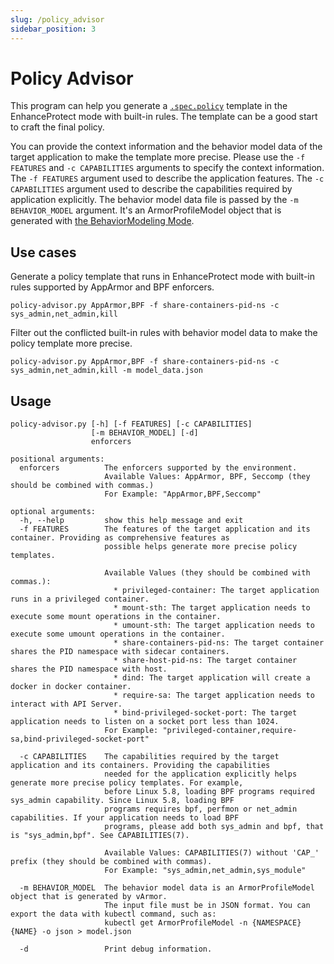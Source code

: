 ```yaml
---
slug: /policy_advisor
sidebar_position: 3
---
```


# Policy Advisor
This program can help you generate a [`.spec.policy`](https://github.com/bytedance/vArmor/tree/main/docs/interface_instructions.md#spec) template in the EnhanceProtect mode with built-in rules. The template can be a good start to craft the final policy.

You can provide the context information and the behavior model data of the target application to make the template more precise. 
Please use the `-f FEATURES` and `-c CAPABILITIES` arguments to specify the context information. The `-f FEATURES` argument used to describe the application features. The `-c CAPABILITIES` argument used to describe the capabilities required by application explicitly. The behavior model data file is passed by the `-m BEHAVIOR_MODEL` argument. It's an ArmorProfileModel object that is generated with [the BehaviorModeling Mode](https://github.com/bytedance/vArmor/tree/main/docs/behavior_modeling.md).


## Use cases
Generate a policy template that runs in EnhanceProtect mode with built-in rules supported by AppArmor and BPF enforcers.

`policy-advisor.py AppArmor,BPF -f share-containers-pid-ns -c sys_admin,net_admin,kill`

Filter out the conflicted built-in rules with behavior model data to make the policy template more precise.

`policy-advisor.py AppArmor,BPF -f share-containers-pid-ns -c sys_admin,net_admin,kill -m model_data.json`


## Usage
```
policy-advisor.py [-h] [-f FEATURES] [-c CAPABILITIES]
                  [-m BEHAVIOR_MODEL] [-d]
                  enforcers

positional arguments:
  enforcers          The enforcers supported by the environment.
                     Available Values: AppArmor, BPF, Seccomp (they should be combined with commas.)
                     For Example: "AppArmor,BPF,Seccomp"

optional arguments:
  -h, --help         show this help message and exit
  -f FEATURES        The features of the target application and its container. Providing as comprehensive features as
                     possible helps generate more precise policy templates.

                     Available Values (they should be combined with commas.):
                       * privileged-container: The target application runs in a privileged container.
                       * mount-sth: The target application needs to execute some mount operations in the container.
                       * umount-sth: The target application needs to execute some umount operations in the container.
                       * share-containers-pid-ns: The target container shares the PID namespace with sidecar containers.
                       * share-host-pid-ns: The target container shares the PID namespace with host.
                       * dind: The target application will create a docker in docker container.
                       * require-sa: The target application needs to interact with API Server.
                       * bind-privileged-socket-port: The target application needs to listen on a socket port less than 1024.
                     For Example: "privileged-container,require-sa,bind-privileged-socket-port"

  -c CAPABILITIES    The capabilities required by the target application and its containers. Providing the capabilities
                     needed for the application explicitly helps generate more precise policy templates. For example,
                     before Linux 5.8, loading BPF programs required sys_admin capability. Since Linux 5.8, loading BPF
                     programs requires bpf, perfmon or net_admin capabilities. If your application needs to load BPF
                     programs, please add both sys_admin and bpf, that is "sys_admin,bpf". See CAPABILITIES(7).

                     Available Values: CAPABILITIES(7) without 'CAP_' prefix (they should be combined with commas).
                     For Example: "sys_admin,net_admin,sys_module"

  -m BEHAVIOR_MODEL  The behavior model data is an ArmorProfileModel object that is generated by vArmor.
                     The input file must be in JSON format. You can export the data with kubectl command, such as:
                     kubectl get ArmorProfileModel -n {NAMESPACE} {NAME} -o json > model.json

  -d                 Print debug information.
```